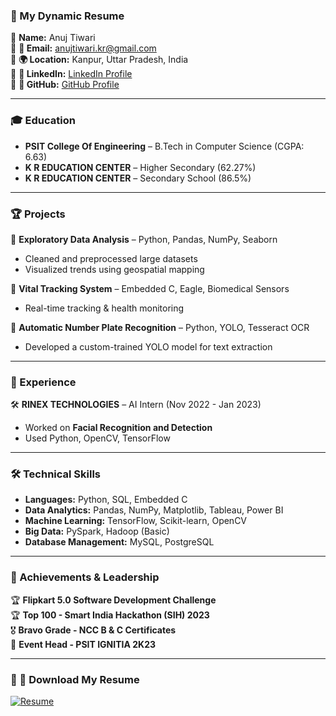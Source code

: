### 📜 My Dynamic Resume  
📌 **Name:** Anuj Tiwari  
📌 **📧 Email:** [anujtiwari.kr@gmail.com](mailto:anujtiwari.kr@gmail.com)  
📌 **🌍 Location:** Kanpur, Uttar Pradesh, India  
📌 **📂 LinkedIn:** [LinkedIn Profile](https://linkedin.com/in/anuj-tiwari-15548a180)  
📌 **📂 GitHub:** [GitHub Profile](https://github.com/ANUJSELF)  

---

### 🎓 Education  
- **PSIT College Of Engineering** – B.Tech in Computer Science (CGPA: 6.63)  
- **K R EDUCATION CENTER** – Higher Secondary (62.27%)  
- **K R EDUCATION CENTER** – Secondary School (86.5%)  

---

### 🏆 Projects  
🚀 **Exploratory Data Analysis** – Python, Pandas, NumPy, Seaborn  
- Cleaned and preprocessed large datasets  
- Visualized trends using geospatial mapping  

🔬 **Vital Tracking System** – Embedded C, Eagle, Biomedical Sensors  
- Real-time tracking & health monitoring  

🚗 **Automatic Number Plate Recognition** – Python, YOLO, Tesseract OCR  
- Developed a custom-trained YOLO model for text extraction  

---

### 💼 Experience  
🛠 **RINEX TECHNOLOGIES** – AI Intern (Nov 2022 - Jan 2023)  
- Worked on **Facial Recognition and Detection**  
- Used Python, OpenCV, TensorFlow  

---

### 🛠 Technical Skills  
- **Languages:** Python, SQL, Embedded C  
- **Data Analytics:** Pandas, NumPy, Matplotlib, Tableau, Power BI  
- **Machine Learning:** TensorFlow, Scikit-learn, OpenCV  
- **Big Data:** PySpark, Hadoop (Basic)  
- **Database Management:** MySQL, PostgreSQL  

---

### 🚀 Achievements & Leadership  
🏆 **Flipkart 5.0 Software Development Challenge**  
🏆 **Top 100 - Smart India Hackathon (SIH) 2023**  
🎖 **Bravo Grade - NCC B & C Certificates**  
🎯 **Event Head - PSIT IGNITIA 2K23**  

---

### 📂 📄 **Download My Resume**  
[![Resume](https://img.shields.io/badge/Dynamic_Resume-Download-blue?style=for-the-badge&logo=adobeacrobatreader)](https://raw.githubusercontent.com/ANUJSELF/resume/main/Anuj_resume_Data_Analytics.pdf)

